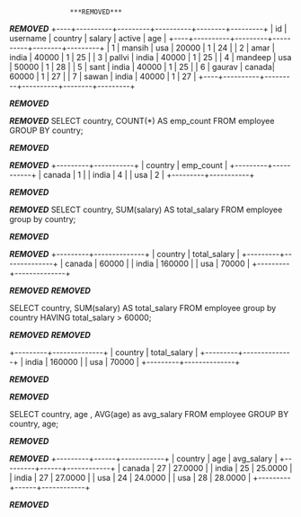 
		           ***REMOVED***

***REMOVED***
+----+----------+---------+----------+--------+---------+
| id | username | country |  salary  | active | age     |
+----+----------+---------+----------+--------+---------+
|  1 | mansih   |   usa   |  20000   |      1 | 24      |
|  2 | amar     |   india |  40000   |      1 | 25      |
|  3 | pallvi   |   india |  40000   |      1 | 25      |
|  4 | mandeep  |   usa   |  50000   |      1 | 28      |
|  5 | sant     |   india |  40000   |      1 | 25      |
|  6 | gaurav   |   canada|  60000   |      1 | 27      |
|  7 | sawan    |   india |  40000   |      1 | 27      |
+----+----------+---------+----------+--------+---------+

***REMOVED***

***REMOVED***
SELECT country, COUNT(*) AS emp_count
FROM employee
GROUP BY country;

***REMOVED***

***REMOVED***
+---------+-----------+
| country | emp_count |
+---------+-----------+
| canada  |         1 |
| india   |         4 |
| usa     |         2 |
+---------+-----------+

***REMOVED***


***REMOVED***
 SELECT country, SUM(salary) AS total_salary FROM  employee group by country;

***REMOVED***

***REMOVED***
+---------+--------------+
| country | total_salary |
+---------+--------------+
| canada  |        60000 |
| india   |       160000 |
| usa     |        70000 |
+---------+--------------+

***REMOVED***
***REMOVED***

SELECT country, SUM(salary) AS total_salary FROM  employee group by country HAVING total_salary > 60000;

***REMOVED***
***REMOVED***

+---------+--------------+
| country | total_salary |
+---------+--------------+
| india   |       160000 |
| usa     |        70000 |
+---------+--------------+

***REMOVED***

***REMOVED***

SELECT country, age , AVG(age) as avg_salary
FROM employee
GROUP BY country, age;

***REMOVED***

***REMOVED***
+---------+------+------------+
| country | age  | avg_salary |
+---------+------+------------+
| canada  |   27 |    27.0000 |
| india   |   25 |    25.0000 |
| india   |   27 |    27.0000 |
| usa     |   24 |    24.0000 |
| usa     |   28 |    28.0000 |
+---------+------+------------+

***REMOVED***
